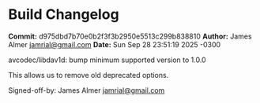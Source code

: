 # Build Changelog

**Commit:** d975dbd7b70e0b2f3f3b2950e5513c299b838810
**Author:** James Almer <jamrial@gmail.com>
**Date:** Sun Sep 28 23:51:19 2025 -0300

avcodec/libdav1d: bump minimum supported version to 1.0.0

This allows us to remove old deprecated options.

Signed-off-by: James Almer <jamrial@gmail.com>
